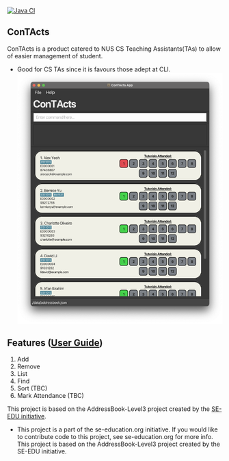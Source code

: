 [![Java CI](https://github.com/AY2425S1-CS2103T-T10-3/tp/actions/workflows/gradle.yml/badge.svg)](https://github.com/AY2425S1-CS2103T-T10-3/tp/actions/workflows/gradle.yml)
## ConTActs
ConTActs is a product catered to NUS CS Teaching Assistants(TAs) to allow of easier management of student.
* Good for CS TAs since it is favours those adept at CLI.
  ![Ui](docs/images/Ui.png)

## Features ([User Guide](https://AY2425S1-CS2103T-T10-3.github.io/tp))
1. Add
2. Remove
3. List
4. Find
5. Sort (TBC)
6. Mark Attendance (TBC)

This project is based on the AddressBook-Level3 project created by the [SE-EDU initiative](https://se-education.org).
* This project is a part of the se-education.org initiative. If you would like to contribute code to this project, see se-education.org for more info. This project is based on the AddressBook-Level3 project created by the SE-EDU initiative.
